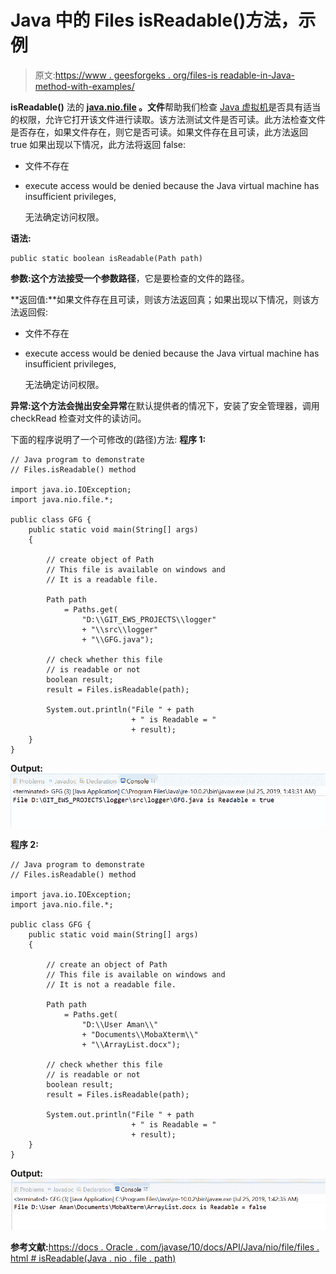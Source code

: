 # Java 中的 Files isReadable()方法，示例

> 原文:[https://www . geesforgeks . org/files-is readable-in-Java-method-with-examples/](https://www.geeksforgeeks.org/files-isreadable-method-in-java-with-examples/)

**isReadable()** 法的 **[java.nio.file](https://www.geeksforgeeks.org/tag/java-nio-file-package/) 。文件**帮助我们检查 [Java 虚拟机](https://www.geeksforgeeks.org/jvm-works-jvm-architecture/)是否具有适当的权限，允许它打开该文件进行读取。该方法测试文件是否可读。此方法检查文件是否存在，如果文件存在，则它是否可读。如果文件存在且可读，此方法返回 true 如果出现以下情况，此方法将返回 false:

*   文件不存在
*   execute access would be denied because the Java virtual machine has insufficient privileges,

    无法确定访问权限。

**语法:**

```
public static boolean isReadable(Path path)

```

**参数:**这个方法接受一个参数**路径**，它是要检查的文件的路径。

**返回值:**如果文件存在且可读，则该方法返回真；如果出现以下情况，则该方法返回假:

*   文件不存在
*   execute access would be denied because the Java virtual machine has insufficient privileges,

    无法确定访问权限。

**异常:**这个方法会抛出**安全异常**在默认提供者的情况下，安装了安全管理器，调用 checkRead 检查对文件的读访问。

下面的程序说明了一个可修改的(路径)方法:
**程序 1:**

```
// Java program to demonstrate
// Files.isReadable() method

import java.io.IOException;
import java.nio.file.*;

public class GFG {
    public static void main(String[] args)
    {

        // create object of Path
        // This file is available on windows and
        // It is a readable file.

        Path path
            = Paths.get(
                "D:\\GIT_EWS_PROJECTS\\logger"
                + "\\src\\logger"
                + "\\GFG.java");

        // check whether this file
        // is readable or not
        boolean result;
        result = Files.isReadable(path);

        System.out.println("File " + path
                           + " is Readable = "
                           + result);
    }
}
```

**Output:**![](img/cee078de7aab5a034d4c4622da359fa6.png)

**程序 2:**

```
// Java program to demonstrate
// Files.isReadable() method

import java.io.IOException;
import java.nio.file.*;

public class GFG {
    public static void main(String[] args)
    {

        // create an object of Path
        // This file is available on windows and
        // It is not a readable file.

        Path path
            = Paths.get(
                "D:\\User Aman\\"
                + "Documents\\MobaXterm\\"
                + "\\ArrayList.docx");

        // check whether this file
        // is readable or not
        boolean result;
        result = Files.isReadable(path);

        System.out.println("File " + path
                           + " is Readable = "
                           + result);
    }
}
```

**Output:**![](img/f63da50749e9a5c45452e1b30d364619.png)

**参考文献:**[https://docs . Oracle . com/javase/10/docs/API/Java/nio/file/files . html # isReadable(Java . nio . file . path)](https://docs.oracle.com/javase/10/docs/api/java/nio/file/Files.html#isReadable(java.nio.file.Path))